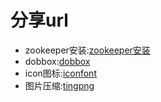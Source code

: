 # 分享url
* zookeeper安装:[zookeeper安装](http://sqcjy111.iteye.com/blog/1741320)
* dobbox:[dobbox](https://github.com/wosyingjun/beauty_ssm_dubbo)
* icon图标:[iconfont](http://www.iconfont.cn)
* 图片压缩:[tingpng](https://tinypng.com)
